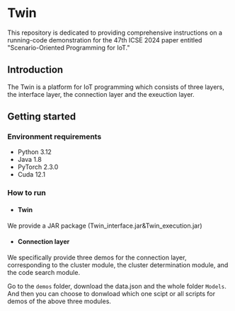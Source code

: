 # Twin



This repository is dedicated to providing comprehensive instructions on a running-code demonstration for the 47th ICSE 2024 paper entitled "Scenario-Oriented Programming for IoT."


## Introduction



The Twin is a platform for IoT programming which consists of three layers, the interface layer, the connection layer and the exeuction layer. 


## Getting started



### Environment requirements

* Python 3.12
* Java 1.8
* PyTorch 2.3.0
* Cuda 12.1


### How to run

* #### Twin
We provide a JAR package (Twin_interface.jar&Twin_execution.jar) 

* #### Connection layer
We specifically provide three demos for the connection layer, corresponding to the cluster module, the cluster determination module, and the code search module.

Go to the `demos` folder, download the data.json and the whole folder `Models`. And then you can choose to donwload which one scipt or all scripts for demos of the above three modules. 


